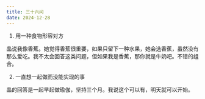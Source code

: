 ```yaml
---
title: 三十六问
date: 2024-12-28
---
```

1. 用一种食物形容对方

晶说我像香蕉。她觉得香蕉很重要，如果只留下一种水果，她会选香蕉，虽然没有那么爱吃。我不太会回答这类问题，但如果我是香蕉，那你就是牛奶吧。不错的组合。

2. 一直想一起做而没能实现的事

晶的回答是一起早起做瑜伽，坚持三个月。我说这个可以有，明天就可以开始。